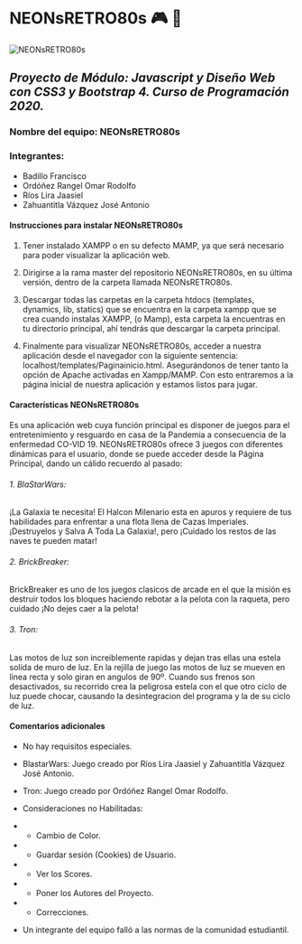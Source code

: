 # NEONsRETRO80s   :video_game: :space_invader:
![NEONsRETRO80s](https://raw.githubusercontent.com/MiztliKlop/cliente/statics/img/logoarcade.ico)
## _Proyecto de Módulo: Javascript y Diseño Web con CSS3 y Bootstrap 4. Curso de Programación 2020._

### Nombre del equipo: NEONsRETRO80s

### Integrantes:
* Badillo Francisco 
* Ordóñez Rangel Omar Rodolfo
* Ríos Lira Jaasiel
* Zahuantitla Vázquez José Antonio 
  


#### Instrucciones para instalar NEONsRETRO80s

1. Tener instalado XAMPP o en su defecto MAMP, ya que será necesario para poder visualizar la aplicación web.

2. Dirigirse a la rama master del repositorio NEONsRETRO80s, en su última versión, dentro de la carpeta llamada NEONsRETRO80s.

3. Descargar todas las carpetas en la carpeta htdocs (templates, dynamics, lib, statics) que se encuentra en la carpeta xampp que se crea cuando instalas XAMPP, (o Mamp), esta carpeta la encuentras en tu directorio principal, ahí tendrás que descargar la carpeta principal.

4. Finalmente para visualizar NEONsRETRO80s, acceder a nuestra aplicación desde el navegador con la siguiente sentencia: localhost/templates/Paginainicio.html. Asegurándonos de tener tanto la opción de Apache activadas en Xampp/MAMP. Con esto entraremos a la página inicial de nuestra aplicación y estamos listos para jugar.


#### Características NEONsRETRO80s

Es una aplicación web cuya función principal es disponer de juegos para el entretenimiento y resguardo en casa de la Pandemia a consecuencia de la enfermedad CO-VID 19. NEONsRETRO80s ofrece 3 juegos con diferentes dinámicas para el usuario, donde se puede acceder desde la Página Principal, dando un cálido recuerdo al pasado:

###### 1. BlaStarWars:

¡La Galaxia te necesita! El Halcon Milenario esta en apuros y requiere de tus habilidades para enfrentar a una flota llena de Cazas Imperiales.¡Destruyelos y Salva A Toda La Galaxia!, pero ¡Cuidado los restos de las naves te pueden matar!

###### 2. BrickBreaker:

BrickBreaker es uno de los juegos clasicos de arcade en el que la misión es destruir todos los bloques haciendo rebotar a la pelota con la raqueta, pero cuidado ¡No dejes caer a la pelota!

###### 3. Tron:

Las motos de luz son increiblemente rapidas y dejan tras ellas una estela solida de muro de luz. En la rejilla de juego las motos de luz se mueven en linea recta y solo giran en angulos de 90º. Cuando sus frenos son desactivados, su recorrido crea la peligrosa estela con el que otro ciclo de luz puede chocar, causando la desintegracion del programa y la de su ciclo de luz. 


#### Comentarios adicionales

* No hay requisitos especiales.

* BlastarWars: Juego creado por Ríos Lira Jaasiel y Zahuantitla Vázquez José Antonio.

* Tron: Juego creado por Ordóñez Rangel Omar Rodolfo.

* Consideraciones no Habilitadas: 

* * Cambio de Color.
* * Guardar sesión (Cookies) de Usuario.
* * Ver los Scores.
* * Poner los Autores del Proyecto.
* * Correcciones.

* Un integrante del equipo falló a las normas de la comunidad estudiantil.
